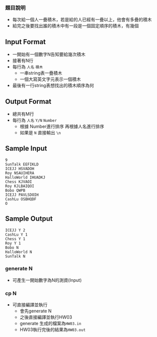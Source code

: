 ### 題目說明

* 每次給一個人一疊積木，若是給的人已經有一疊以上，他會有多疊的積木
* 給完之後要找出誰的積木中有一段是一個固定順序的積木，有幾個

## Input Format
* 一開始有一個數字N告知要給幾次積木
* 接著有N行
* 每行為 `人名` `積木`
    * 一串string表一疊積木
    * 一個大寫英文字元表示一個積木
* 最後有一行string表想找出的積木順序為何

## Output Format

* 總共有M行
* 每行為 `人名` `Y/N` `Number`
    * 根據 Number進行排序 再根據人名進行排序
    * 如果是 `N` 直接輸出 `\n` 

## Sample Input
```
9
SunTalk EEFIKLD
ICEJJ HSVADOH
Roy NSAUIHERA
HalloWorld IHUADKJ
Chess KJVAOI
Roy KJLBAIQOI
Bobo QWPB
ICEJJ PAVLSDOIH
CashLu OSBHQDF
O

```
## Sample Output
```
ICEJJ Y 2
CashLu Y 1
Chess Y 1
Roy Y 1
Bobo N
HalloWorld N
SunTalk N

```
### generate N
* 可產生一開始數字為N的測資(Input)

### cp N
* 可直接編譯並執行
	* 會先generate N
	* 之後直接編譯並執行HW03
	* generate 生成的檔案為`HW03.in`
	* HW03執行完後的結果為`HW03.out`
